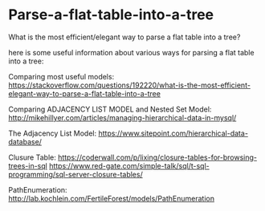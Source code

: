 # Parse-a-flat-table-into-a-tree
What is the most efficient/elegant way to parse a flat table into a tree?

here is some useful information about various ways for parsing a flat table into a tree:


Comparing most useful models:
https://stackoverflow.com/questions/192220/what-is-the-most-efficient-elegant-way-to-parse-a-flat-table-into-a-tree

Comparing ADJACENCY LIST MODEL and  Nested Set Model:
http://mikehillyer.com/articles/managing-hierarchical-data-in-mysql/

The Adjacency List Model:
https://www.sitepoint.com/hierarchical-data-database/

Clusure Table:
https://coderwall.com/p/lixing/closure-tables-for-browsing-trees-in-sql
https://www.red-gate.com/simple-talk/sql/t-sql-programming/sql-server-closure-tables/

PathEnumeration:
http://lab.kochlein.com/FertileForest/models/PathEnumeration

